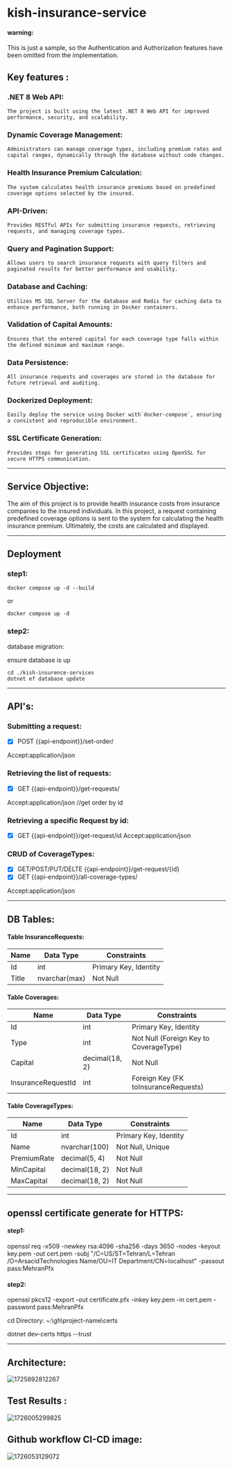 # kish-insurance-service

#### warning:

This is just a sample, so the Authentication and Authorization features have been omitted from the implementation.

## Key features :

### **.NET 8 Web API:**

    The project is built using the latest .NET 8 Web API for improved performance, security, and scalability.

### **Dynamic Coverage Management:**

    Administrators can manage coverage types, including premium rates and capital ranges, dynamically through the database without code changes.

### **Health Insurance Premium Calculation:**

    The system calculates health insurance premiums based on predefined coverage options selected by the insured.

### **API-Driven:**

    Provides RESTful APIs for submitting insurance requests, retrieving requests, and managing coverage types.

### **Query and Pagination Support:**

    Allows users to search insurance requests with query filters and paginated results for better performance and usability.

### **Database and Caching:**

    Utilizes MS SQL Server for the database and Redis for caching data to enhance performance, both running in Docker containers.

### **Validation of Capital Amounts:**

    Ensures that the entered capital for each coverage type falls within the defined minimum and maximum range.

### **Data Persistence:**

    All insurance requests and coverages are stored in the database for future retrieval and auditing.

### **Dockerized Deployment:**

    Easily deploy the service using Docker with`docker-compose`, ensuring a consistent and reproducible environment.

### **SSL Certificate Generation:**

    Provides steps for generating SSL certificates using OpenSSL for secure HTTPS communication.

---

## Service Objective:

The aim of this project is to provide health insurance costs from insurance companies to the insured individuals. In this project, a request containing predefined coverage options is sent to the system for calculating the health insurance premium. Ultimately, the costs are calculated and displayed.

---

## Deployment

### step1:

```
docker compose up -d --build
```

or

```
docker compose up -d
```

### step2:

database migration:

ensure database is up

```
cd ./kish-insurence-services
dotnet ef database update
```

---

## API's:

### Submitting a request:

- [x] POST {{api-endpoint}}/set-order/

Accept:application/json

### Retrieving the list of requests:

- [x] GET {{api-endpoint}}/get-requests/

Accept:application/json
//get order by id

### Retrieving a specific Request by id:

- [x] GET {{api-endpoint}}/get-request/id
      Accept:application/json

### CRUD of CoverageTypes:

- [x] GET/POST/PUT/DELTE {{api-endpoint}}/get-request/{id}
- [x] GET {{api-endpoint}}/all-coverage-types/

Accept:application/json

---

## DB Tables:

#### **Table InsuranceRequests:**

| Name  | Data Type     | Constraints           |
| ----- | ------------- | --------------------- |
| Id    | int           | Primary Key, Identity |
| Title | nvarchar(max) | Not Null              |

#### Table Coverages:

| Name               | Data Type      | Constraints                            |
| ------------------ | -------------- | -------------------------------------- |
| Id                 | int            | Primary Key, Identity                  |
| Type               | int            | Not Null (Foreign Key to CoverageType) |
| Capital            | decimal(18, 2) | Not Null                               |
| InsuranceRequestId | int            | Foreign Key (FK toInsuranceRequests)   |

#### Table CoverageTypes:

| Name        | Data Type      | Constraints           |
| ----------- | -------------- | --------------------- |
| Id          | int            | Primary Key, Identity |
| Name        | nvarchar(100)  | Not Null, Unique      |
| PremiumRate | decimal(5, 4)  | Not Null              |
| MinCapital  | decimal(18, 2) | Not Null              |
| MaxCapital  | decimal(18, 2) | Not Null              |

---

## openssl certificate generate for HTTPS:

#### step1:

openssl req -x509 -newkey rsa:4096 -sha256 -days 3650 -nodes -keyout key.pem -out cert.pem -subj "/C=US/ST=Tehran/L=Tehran /O=ArsacidTechnologies Name/OU=IT Department/CN=localhost" -passout pass:MehranPfx

#### step2:

openssl pkcs12 -export -out certificate.pfx -inkey key.pem -in cert.pem -password pass:MehranPfx

cd Directory: ~:\gh\project-name\certs

dotnet dev-certs https --trust

---

## Architecture:

![1725892812267](image/README/1725892812267.png)

## Test Results :

![1726005299825](image/README/1726005299825.png)

## Github workflow CI-CD image:

![1726053129072](image/README/1726053129072.png)
